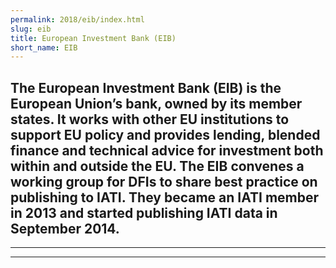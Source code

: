 ```yaml
---
permalink: 2018/eib/index.html
slug: eib
title: European Investment Bank (EIB)
short_name: EIB
---
```

The European Investment Bank (EIB) is the European Union’s bank, owned by its member states. It works with other EU institutions to support EU policy and provides lending, blended finance and technical advice for investment both within and outside the EU. The EIB convenes a working group for DFIs to share best practice on publishing to IATI. They became an IATI member in 2013 and started publishing IATI data in September 2014. 
---

---

---

